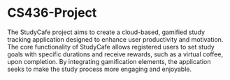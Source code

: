 # CS436-Project
The StudyCafe project aims to create a cloud-based, gamified study tracking application designed to enhance user productivity and motivation. The core functionality of StudyCafe allows registered users to set study goals with specific durations and receive rewards, such as a virtual coffee, upon completion. By integrating gamification elements, the application seeks to make the study process more engaging and enjoyable.

